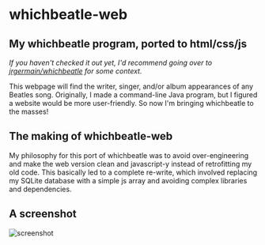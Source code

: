 # whichbeatle-web
## My whichbeatle program, ported to html/css/js

*If you haven't checked it out yet, I'd recommend going over to [jrgermain/whichbeatle](https://github.com/jrgermain/whichbeatle) for some context.*

This webpage will find the writer, singer, and/or album appearances of any Beatles song. Originally, I made a command-line Java program, but I figured a website would be more user-friendly. So now I'm bringing whichbeatle to the masses!

## The making of whichbeatle-web

My philosophy for this port of whichbeatle was to avoid over-engineering and make the web version clean and javascript-y instead of retrofitting my old code. This basically led to a complete re-write, which involved replacing my SQLite database with a simple js array and avoiding complex libraries and dependencies.

## A screenshot
![screenshot](https://user-images.githubusercontent.com/37086292/61020954-8171ea80-a36d-11e9-82ff-e1def4bb36fb.png)
